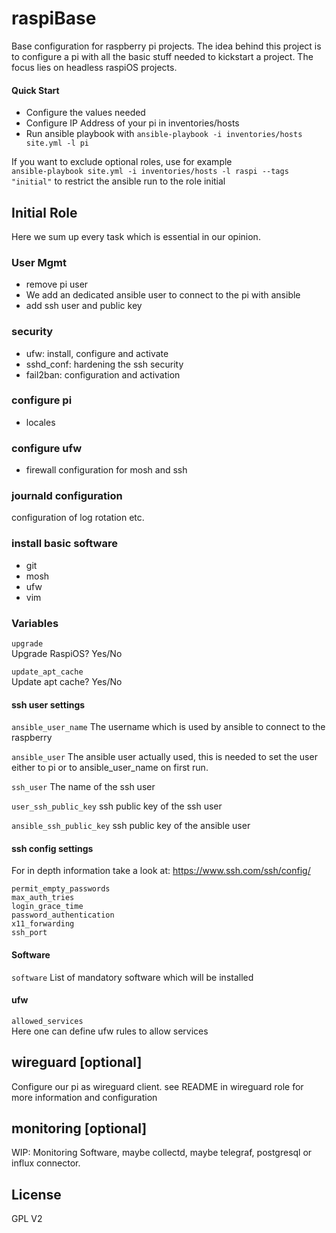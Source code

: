 raspiBase
====

Base configuration for raspberry pi projects. 
The idea behind this project is to configure a pi with all the basic stuff needed to kickstart a project. 
The focus lies on headless raspiOS projects.  

#### Quick Start
* Configure the values needed
* Configure IP Address of your pi in inventories/hosts
* Run ansible playbook with 
```ansible-playbook -i inventories/hosts site.yml -l pi```

If you want  to exclude optional roles, use for example    
`ansible-playbook site.yml -i inventories/hosts -l raspi --tags "initial"`
to restrict the ansible run to the role initial

## Initial Role 
Here we sum up every task which is essential in our opinion. 

### User Mgmt

* remove pi user
* We add an dedicated ansible user to connect to the pi with ansible
* add ssh user and public key

### security

* ufw: install, configure and activate
* sshd_conf: hardening the ssh security
* fail2ban: configuration and activation

### configure pi

* locales

### configure ufw

* firewall configuration for mosh and ssh

### journald configuration

configuration of log rotation etc. 

### install basic software 

* git
* mosh
* ufw
* vim

### Variables

`upgrade`    
Upgrade RaspiOS? Yes/No

`update_apt_cache`   
Update apt cache? Yes/No

#### ssh user settings
`ansible_user_name`
The username which is used by ansible to connect to the raspberry

`ansible_user`
The ansible user actually used, this is needed to set the user either to pi or to ansible_user_name on first run.

`ssh_user`
The name of the ssh user

`user_ssh_public_key`
ssh public key of the ssh user

`ansible_ssh_public_key`
ssh public key of the ansible user

#### ssh config settings

For in depth information take a look at: https://www.ssh.com/ssh/config/

`permit_empty_passwords`   
`max_auth_tries`    
`login_grace_time`    
`password_authentication`    
`x11_forwarding`    
`ssh_port`    

#### Software
`software`
List of mandatory software which will be installed 

#### ufw
`allowed_services`    
Here one can define ufw rules to allow services


## wireguard [optional]

Configure our pi as wireguard client. 
see README in wireguard role for more information and configuration

## monitoring [optional]

WIP: Monitoring Software, maybe collectd, maybe telegraf, postgresql or influx connector.

License
-------

GPL V2